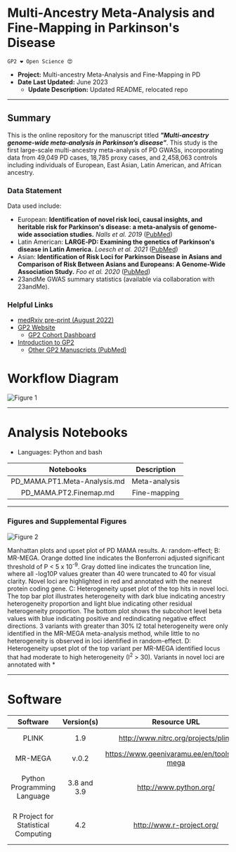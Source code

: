 # Multi-Ancestry Meta-Analysis and Fine-Mapping in Parkinson's Disease 

`GP2 ❤️ Open Science 😍`

 - **Project:** Multi-ancestry Meta-Analysis and Fine-Mapping in PD
 - **Date Last Updated:** June 2023 
    - **Update Description:** Updated README, relocated repo

---

## Summary
This is the online repository for the manuscript titled ***"Multi-ancestry genome-wide meta-analysis in Parkinson’s disease"***. This study is the first large-scale multi-ancestry meta-analysis of PD GWASs, incorporating data from 49,049 PD cases, 18,785 proxy cases, and 2,458,063 controls including individuals of European, East Asian, Latin American, and African ancestry. 

### Data Statement 
Data used include:
- European: **Identification of novel risk loci, causal insights, and heritable risk for Parkinson's disease: a meta-analysis of genome-wide association studies.** *Nalls et al. 2019* ([PubMed](https://pubmed.ncbi.nlm.nih.gov/31701892/))
- Latin American: **LARGE‐PD: Examining the genetics of Parkinson's disease in Latin America.** *Loesch et al. 2021* ([PubMed](https://pubmed.ncbi.nlm.nih.gov/34227697/))
- Asian: **Identification of Risk Loci for Parkinson Disease in Asians and Comparison of Risk Between Asians and Europeans: A Genome-Wide Association Study.** *Foo et al. 2020* ([PubMed](https://pubmed.ncbi.nlm.nih.gov/32310270/))
- 23andMe GWAS summary statistics (available via collaboration with 23andMe).

### Helpful Links 
- [medRxiv pre-print (August 2022)](https://doi.org/10.1101/2022.08.04.22278432)
- [GP2 Website](https://gp2.org/)
    - [GP2 Cohort Dashboard](https://gp2.org/cohort-dashboard-advanced/)
- [Introduction to GP2](https://movementdisorders.onlinelibrary.wiley.com/doi/10.1002/mds.28494)
    - [Other GP2 Manuscripts (PubMed)](https://pubmed.ncbi.nlm.nih.gov/?term=%22global+parkinson%27s+genetics+program%22)


# Workflow Diagram 
![Figure 1](https://github.com/GP2code/GP2-Multiancestry-metaGWAS/assets/44064705/13cc9d34-3658-4f75-8387-15b9a8235ed3)

---
# Analysis Notebooks
* Languages: Python and bash

| **Notebooks** |                                                    **Description**                                                   |
|:----------------:|:--------------------------------------------------------------------------------------------------------------------:|
|        PD_MAMA.PT1.Meta-Analysis.md    | Meta-analysis |
|        PD_MAMA.PT2.Finemap.md  | Fine-mapping |

---
### Figures and Supplemental Figures

![Figure 2](https://github.com/GP2code/GP2-Multiancestry-metaGWAS/assets/44064705/b98bdef9-c4f8-4668-bfb6-5ea21eeac74e)

Manhattan plots and upset plot of PD MAMA results. A: random-effect; B: MR-MEGA. Orange dotted line indicates the Bonferroni adjusted significant threshold of P < 5 x 10<sup>-9</sup>. Gray dotted line indicates the truncation line, where all -log10P values greater than 40 were truncated to 40 for visual clarity. Novel loci are highlighted in red and annotated with the nearest protein coding gene. C: Heterogeneity upset plot of the top hits in novel loci. The top bar plot illustrates heterogeneity with dark blue indicating ancestry heterogeneity proportion and light blue indicating other residual heterogeneity proportion. The bottom plot shows the subcohort level beta values with blue indicating positive and redindicating negative effect directions. 3 variants with greater than 30% I2 total heterogeneity were only identified in the MR-MEGA meta-analysis method, while little to no heterogeneity is observed in loci identified in random-effect. D: Heterogeneity upset plot of the top variant per MR-MEGA identified locus that had moderate to high heterogeneity (I<sup>2</sup> > 30). Variants in novel loci are annotated with *


---

# Software 

|               Software              |      Version(s)     |                       Resource URL                       |       RRID      |                                               Notes                                               |
|:-----------------------------------:|:-------------------:|:--------------------------------------------------------:|:---------------:|:-------------------------------------------------------------------------------------------------:|
|                PLINK                | 1.9 |            http://www.nitrc.org/projects/plink           | RRID:SCR_001757 |                                     used for fixed/random effect meta-analyses                                     |
|                MR-MEGA                | v.0.2 |            https://www.geenivaramu.ee/en/tools/mr-mega           | N/A |                                     used for meta-analysis and fine-mapping                                     |
|     Python Programming Language     |     3.8 and 3.9     |                  http://www.python.org/                  | RRID:SCR_008394 | pandas; numpy; seaborn; matplotlib; statsmodel; used for general data wrangling/plotting/analyses |
| R Project for Statistical Computing |         4.2         |                 http://www.r-project.org/                | RRID:SCR_001905 |   tidyverse; dplyr; tidyr; ggplot; data.table; used for general data wrangling/plotting/analyses  |
